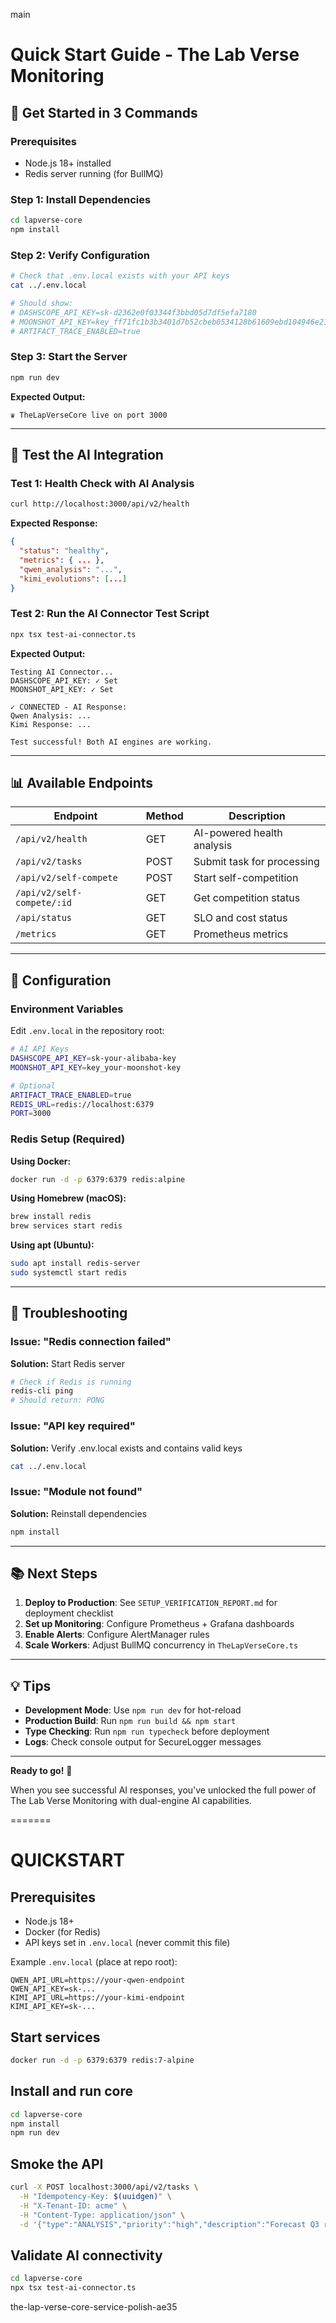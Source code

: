  main
# Quick Start Guide - The Lab Verse Monitoring

## 🚀 Get Started in 3 Commands

### Prerequisites
- Node.js 18+ installed
- Redis server running (for BullMQ)

### Step 1: Install Dependencies
```bash
cd lapverse-core
npm install
```

### Step 2: Verify Configuration
```bash
# Check that .env.local exists with your API keys
cat ../.env.local

# Should show:
# DASHSCOPE_API_KEY=sk-d2362e0f03344f3bbd05d7df5efa7180
# MOONSHOT_API_KEY=key_ff71fc1b3b3401d7b52cbeb0534128b61609ebd104946e21a870c000394ab2bb
# ARTIFACT_TRACE_ENABLED=true
```

### Step 3: Start the Server
```bash
npm run dev
```

**Expected Output:**
```
♛ TheLapVerseCore live on port 3000
```

---

## 🧪 Test the AI Integration

### Test 1: Health Check with AI Analysis
```bash
curl http://localhost:3000/api/v2/health
```

**Expected Response:**
```json
{
  "status": "healthy",
  "metrics": { ... },
  "qwen_analysis": "...",
  "kimi_evolutions": [...]
}
```

### Test 2: Run the AI Connector Test Script
```bash
npx tsx test-ai-connector.ts
```

**Expected Output:**
```
Testing AI Connector...
DASHSCOPE_API_KEY: ✓ Set
MOONSHOT_API_KEY: ✓ Set

✓ CONNECTED - AI Response:
Qwen Analysis: ...
Kimi Response: ...

Test successful! Both AI engines are working.
```

---

## 📊 Available Endpoints

| Endpoint | Method | Description |
|----------|--------|-------------|
| `/api/v2/health` | GET | AI-powered health analysis |
| `/api/v2/tasks` | POST | Submit task for processing |
| `/api/v2/self-compete` | POST | Start self-competition |
| `/api/v2/self-compete/:id` | GET | Get competition status |
| `/api/status` | GET | SLO and cost status |
| `/metrics` | GET | Prometheus metrics |

---

## 🔧 Configuration

### Environment Variables

Edit `.env.local` in the repository root:

```bash
# AI API Keys
DASHSCOPE_API_KEY=sk-your-alibaba-key
MOONSHOT_API_KEY=key_your-moonshot-key

# Optional
ARTIFACT_TRACE_ENABLED=true
REDIS_URL=redis://localhost:6379
PORT=3000
```

### Redis Setup (Required)

**Using Docker:**
```bash
docker run -d -p 6379:6379 redis:alpine
```

**Using Homebrew (macOS):**
```bash
brew install redis
brew services start redis
```

**Using apt (Ubuntu):**
```bash
sudo apt install redis-server
sudo systemctl start redis
```

---

## 🐛 Troubleshooting

### Issue: "Redis connection failed"
**Solution:** Start Redis server
```bash
# Check if Redis is running
redis-cli ping
# Should return: PONG
```

### Issue: "API key required"
**Solution:** Verify .env.local exists and contains valid keys
```bash
cat ../.env.local
```

### Issue: "Module not found"
**Solution:** Reinstall dependencies
```bash
npm install
```

---

## 📚 Next Steps

1. **Deploy to Production**: See `SETUP_VERIFICATION_REPORT.md` for deployment checklist
2. **Set up Monitoring**: Configure Prometheus + Grafana dashboards
3. **Enable Alerts**: Configure AlertManager rules
4. **Scale Workers**: Adjust BullMQ concurrency in `TheLapVerseCore.ts`

---

## 💡 Tips

- **Development Mode**: Use `npm run dev` for hot-reload
- **Production Build**: Run `npm run build && npm start`
- **Type Checking**: Run `npm run typecheck` before deployment
- **Logs**: Check console output for SecureLogger messages

---

**Ready to go!** 🎉

When you see successful AI responses, you've unlocked the full power of The Lab Verse Monitoring with dual-engine AI capabilities.

=======
# QUICKSTART

## Prerequisites
- Node.js 18+
- Docker (for Redis)
- API keys set in `.env.local` (never commit this file)

Example `.env.local` (place at repo root):
```
QWEN_API_URL=https://your-qwen-endpoint
QWEN_API_KEY=sk-...
KIMI_API_URL=https://your-kimi-endpoint
KIMI_API_KEY=sk-...
```

## Start services
```bash
docker run -d -p 6379:6379 redis:7-alpine
```

## Install and run core
```bash
cd lapverse-core
npm install
npm run dev
```

## Smoke the API
```bash
curl -X POST localhost:3000/api/v2/tasks \
  -H "Idempotency-Key: $(uuidgen)" \
  -H "X-Tenant-ID: acme" \
  -H "Content-Type: application/json" \
  -d '{"type":"ANALYSIS","priority":"high","description":"Forecast Q3 revenue","tenant":"acme","platforms":["twitter"],"costCenter":"campaign-9000"}'
```

## Validate AI connectivity
```bash
cd lapverse-core
npx tsx test-ai-connector.ts
```

the-lap-verse-core-service-polish-ae35
